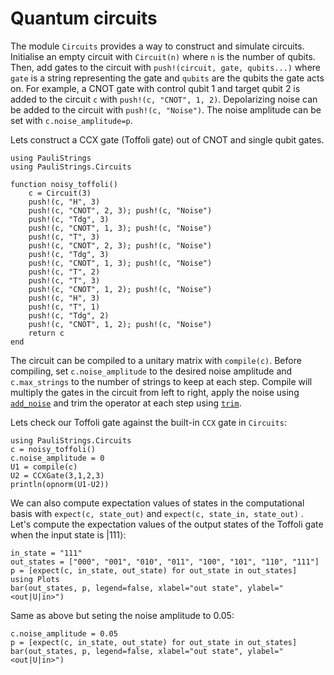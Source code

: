 # Quantum circuits

The module `Circuits` provides a way to construct and simulate circuits.
Initialise an empty circuit with `Circuit(n)` where `n` is the number of qubits.
Then, add gates to the circuit with `push!(circuit, gate, qubits...)` where `gate` is a string representing the gate and `qubits` are the qubits the gate acts on.
For example, a CNOT gate with control qubit 1 and target qubit 2 is added to the circuit `c` with `push!(c, "CNOT", 1, 2)`.
Depolarizing noise can be added to the circuit with `push!(c, "Noise")`. The noise amplitude can be set with `c.noise_amplitude=p`.


Lets construct a CCX gate (Toffoli gate) out of CNOT and single qubit gates.


```@example circuits
using PauliStrings
using PauliStrings.Circuits

function noisy_toffoli()
    c = Circuit(3)
    push!(c, "H", 3)
    push!(c, "CNOT", 2, 3); push!(c, "Noise")
    push!(c, "Tdg", 3)
    push!(c, "CNOT", 1, 3); push!(c, "Noise")
    push!(c, "T", 3)
    push!(c, "CNOT", 2, 3); push!(c, "Noise")
    push!(c, "Tdg", 3)
    push!(c, "CNOT", 1, 3); push!(c, "Noise")
    push!(c, "T", 2)
    push!(c, "T", 3)
    push!(c, "CNOT", 1, 2); push!(c, "Noise")
    push!(c, "H", 3)
    push!(c, "T", 1)
    push!(c, "Tdg", 2)
    push!(c, "CNOT", 1, 2); push!(c, "Noise")
    return c
end
```

The circuit can be compiled to a unitary matrix with `compile(c)`.
Before compiling, set `c.noise_amplitude` to the desired noise amplitude and `c.max_strings` to the number of strings to keep at each step.
Compile will multiply the gates in the circuit from left to right, apply the noise using [`add_noise`](@ref) and trim the operator at each step using [`trim`](@ref).

Lets check our Toffoli gate against the built-in `CCX` gate in `Circuits`:

```@example circuits
using PauliStrings.Circuits
c = noisy_toffoli()
c.noise_amplitude = 0
U1 = compile(c)
U2 = CCXGate(3,1,2,3)
println(opnorm(U1-U2))
```

We can also compute expectation values of states in the computational basis with `expect(c, state_out)` and `expect(c, state_in, state_out)` .
Let's compute the expectation values of the output states of the Toffoli gate when the input state is $|111\rangle$:
```@example circuits
in_state = "111"
out_states = ["000", "001", "010", "011", "100", "101", "110", "111"]
p = [expect(c, in_state, out_state) for out_state in out_states]
using Plots
bar(out_states, p, legend=false, xlabel="out state", ylabel="<out|U|in>")
```

Same as above but seting the noise amplitude to 0.05:
```@example circuits
c.noise_amplitude = 0.05
p = [expect(c, in_state, out_state) for out_state in out_states]
bar(out_states, p, legend=false, xlabel="out state", ylabel="<out|U|in>")
```
